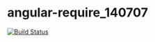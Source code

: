 angular-require_140707
======================
[![Build Status](https://travis-ci.org/qpitlove/angular-require_140707.svg?branch=master)](https://travis-ci.org/qpitlove/angular-require_140707)
